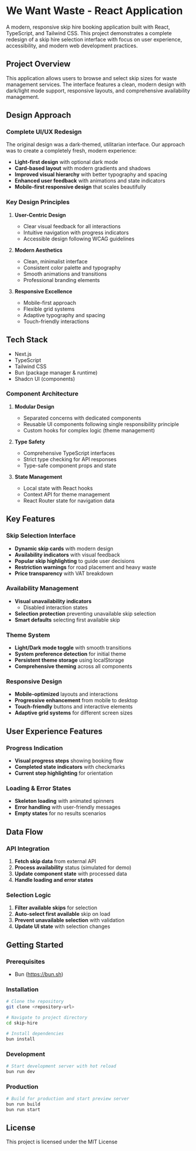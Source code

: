 # We Want Waste - React Application

A modern, responsive skip hire booking application built with React, TypeScript, and Tailwind CSS. This project demonstrates a complete redesign of a skip hire selection interface with focus on user experience, accessibility, and modern web development practices.

## Project Overview

This application allows users to browse and select skip sizes for waste management services. The interface features a clean, modern design with dark/light mode support, responsive layouts, and comprehensive availability management.

## Design Approach

### **Complete UI/UX Redesign**

The original design was a dark-themed, utilitarian interface. Our approach was to create a completely fresh, modern experience:

- **Light-first design** with optional dark mode
- **Card-based layout** with modern gradients and shadows
- **Improved visual hierarchy** with better typography and spacing
- **Enhanced user feedback** with animations and state indicators
- **Mobile-first responsive design** that scales beautifully

### **Key Design Principles**

1. **User-Centric Design**
   - Clear visual feedback for all interactions
   - Intuitive navigation with progress indicators
   - Accessible design following WCAG guidelines

2. **Modern Aesthetics**
   - Clean, minimalist interface
   - Consistent color palette and typography
   - Smooth animations and transitions
   - Professional branding elements

3. **Responsive Excellence**
   - Mobile-first approach
   - Flexible grid systems
   - Adaptive typography and spacing
   - Touch-friendly interactions

## Tech Stack

- Next.js
- TypeScript
- Tailwind CSS
- Bun (package manager & runtime)
- Shadcn UI (components)

### **Component Architecture**

1. **Modular Design**
   - Separated concerns with dedicated components
   - Reusable UI components following single responsibility principle
   - Custom hooks for complex logic (theme management)

2. **Type Safety**
   - Comprehensive TypeScript interfaces
   - Strict type checking for API responses
   - Type-safe component props and state

3. **State Management**
   - Local state with React hooks
   - Context API for theme management
   - React Router state for navigation data

## Key Features

### **Skip Selection Interface**

- **Dynamic skip cards** with modern design
- **Availability indicators** with visual feedback
- **Popular skip highlighting** to guide user decisions
- **Restriction warnings** for road placement and heavy waste
- **Price transparency** with VAT breakdown

### **Availability Management**

- **Visual unavailability indicators**
  - Disabled interaction states
- **Selection protection** preventing unavailable skip selection
- **Smart defaults** selecting first available skip

### **Theme System**

- **Light/Dark mode toggle** with smooth transitions
- **System preference detection** for initial theme
- **Persistent theme storage** using localStorage
- **Comprehensive theming** across all components

### **Responsive Design**

- **Mobile-optimized** layouts and interactions
- **Progressive enhancement** from mobile to desktop
- **Touch-friendly** buttons and interactive elements
- **Adaptive grid systems** for different screen sizes

## User Experience Features

### **Progress Indication**

- **Visual progress steps** showing booking flow
- **Completed state indicators** with checkmarks
- **Current step highlighting** for orientation

### **Loading & Error States**

- **Skeleton loading** with animated spinners
- **Error handling** with user-friendly messages
- **Empty states** for no results scenarios

## Data Flow

### **API Integration**

1. **Fetch skip data** from external API
2. **Process availability** status (simulated for demo)
3. **Update component state** with processed data
4. **Handle loading and error states**

### **Selection Logic**

1. **Filter available skips** for selection
2. **Auto-select first available** skip on load
3. **Prevent unavailable selection** with validation
4. **Update UI state** with selection changes

## Getting Started

### **Prerequisites**

- Bun (https://bun.sh)

### **Installation**

```bash
# Clone the repository
git clone <repository-url>

# Navigate to project directory
cd skip-hire

# Install dependencies
bun install
```

### **Development**

```bash
# Start development server with hot reload
bun run dev
```

### Production

```bash
# Build for production and start preview server
bun run build
bun run start
```

## License

This project is licensed under the MIT License
